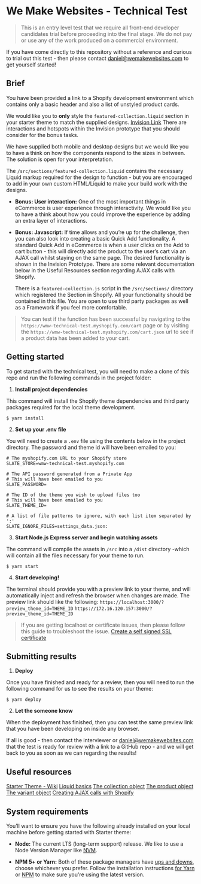# We Make Websites - Technical Test

> This is an entry level test that we require all front-end developer candidates trial before proceeding into the final stage. We do not pay or use any of the work produced on a commercial environment.

If you have come directly to this repository without a reference and curious to trial out this test - then please contact daniel@wemakewebsites.com to get yourself started!

## Brief
You have been provided a link to a Shopify development environment which contains only a basic header and also a list of unstyled product cards. 

We would like you to **only** style the `featured-collection.liquid` section in your starter theme to match the supplied designs. [Invision Link](#) There are interactions and hotspots within the Invision prototype that you should consider for the bonus tasks.

We have supplied both mobile and desktop designs but we would like you to have a think on how the components respond to the sizes in between. The solution is open for your interpretation.

The `/src/sections/featured-collection.liquid` contains the necessary Liquid markup required for the design to function - but you are encouraged to add in your own custom HTML/Liquid to make your build work with the designs.

- **Bonus: User interaction:** One of the most important things in eCommerce is user experience through interactivity. We would like you to have a think about how you could improve the experience by adding an extra layer of interactions.

- **Bonus: Javascript:** If time allows and you’re up for the challenge, then you can also look into creating a basic Quick Add functionality. A standard Quick Add in eCommerce is when a user clicks on the Add to cart button - this will directly add the product to the user’s cart via an AJAX call whilst staying on the same page. The desired functionality is shown in the Invision Prototype.
  There are some relevant documentation below in the Useful Resources section regarding AJAX calls with Shopify.
  
  There is a `featured-collection.js` script in the `/src/sections/` directory which registered the Section in Shopify. All your functionality should be contained in this file. You are open to use third party packages as well as a Framework if you feel more comfortable.

> You can test if the function has been successful by navigating to the `https://wmw-technical-test.myshopify.com/cart` page or by visiting the  `https://wmw-technical-test.myshopify.com/cart.json` url to see if a product data has been added to your cart.

## Getting started

To get started with the technical test, you will need to make a clone of this repo and run the following commands in the project folder:

1. **Install project dependencies**
   
This command will install the Shopify theme dependencies and third party packages required for the local theme development.

```
$ yarn install
```

2. **Set up your .env file**

You will need to create a `.env` file using the contents below in the project directory. The password and theme id will have been emailed to you:
```
# The myshopify.com URL to your Shopify store 
SLATE_STORE=wmw-technical-test.myshopify.com

# The API password generated from a Private App 
# This will have been emailed to you
SLATE_PASSWORD=

# The ID of the theme you wish to upload files too
# This will have been emailed to you
SLATE_THEME_ID=

# A list of file patterns to ignore, with each list item separated by ':' 
SLATE_IGNORE_FILES=settings_data.json:
```

3. **Start Node.js Express server and begin watching assets**
  
The command will compile the assets in `/src` into a `/dist` directory -which will contain all the files necessary for your theme to run.

```
$ yarn start
```

4. **Start developing!**
  
The terminal should provide you with a preview link to your theme, and will automatically inject and refresh the browser when changes are made. The preview link should like the following:
`https://localhost:3000/?preview_theme_id=THEME_ID`
`https://172.16.120.157:3000/?preview_theme_id=THEME_ID `

> If you are getting localhost or certificate issues, then please follow this guide to troubleshoot the issue. 
> [Create a self signed SSL certificate](https://github.com/Shopify/slate/wiki/4.-Create-a-self-signed-SSL-certificate)

## Submitting results
1. **Deploy**
   
Once you have finished and ready for a review, then you will need to run the following command for us to see the results on your theme:
```
$ yarn deploy
```

2. **Let the someone know**
   
When the deployment has finished, then you can test the same preview link that you have been developing on inside any browser. 

If all is good - then contact the interviewer or daniel@wemakewebsites.com that the test is ready for review with a link to a GitHub repo - and we will get back to you as soon as we can regarding the results!

## Useful resources
[Starter Theme - Wiki](https://github.com/Shopify/starter-theme)
[Liquid basics](https://help.shopify.com/en/themes/liquid/basics#objects)
[The collection object](https://help.shopify.com/en/themes/liquid/objects/collection)
[The product object](https://help.shopify.com/en/themes/liquid/objects/product)
[The variant object](https://help.shopify.com/en/themes/liquid/objects/variant)
[Creating AJAX calls with Shopify](https://help.shopify.com/en/themes/development/getting-started/using-ajax-api)

## System requirements
You’ll want to ensure you have the following already installed on your local machine before getting started with Starter theme:

- **Node:** The current LTS (long-term support) release. We like to use a Node Version Manager like [NVM](https://github.com/creationix/nvm).

- **NPM 5+ or Yarn:** Both of these package managers have [ups and downs](https://blog.risingstack.com/yarn-vs-npm-node-js-package-managers/), choose whichever you prefer. Follow the installation instructions [for Yarn](https://yarnpkg.com/en/docs/install) or [NPM](https://www.npmjs.com/get-npm) to make sure you're using the latest version.

